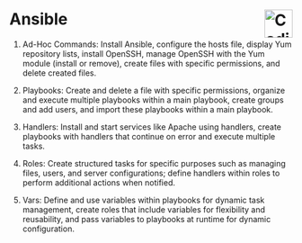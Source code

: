 # Ansible <img align="right" alt="Coding" width="50" src="https://fabianlee.org/wp-content/uploads/2017/06/ansible_logo.png">


1) Ad-Hoc Commands: Install Ansible, configure the hosts file, display Yum repository lists, install OpenSSH, manage OpenSSH with the Yum module (install or remove), create files with specific permissions, and delete created files.

2) Playbooks: Create and delete a file with specific permissions, organize and execute multiple playbooks within a main playbook, create groups and add users, and import these playbooks within a main playbook.

 3) Handlers: Install and start services like Apache using handlers, create playbooks with handlers that continue on error and execute multiple tasks.
    
 4) Roles: Create structured tasks for specific purposes such as managing files, users, and server configurations; define handlers within roles to perform additional actions when notified.

5) Vars: Define and use variables within playbooks for dynamic task management, create roles that include variables for flexibility and reusability, and pass variables to playbooks at runtime for dynamic configuration.

